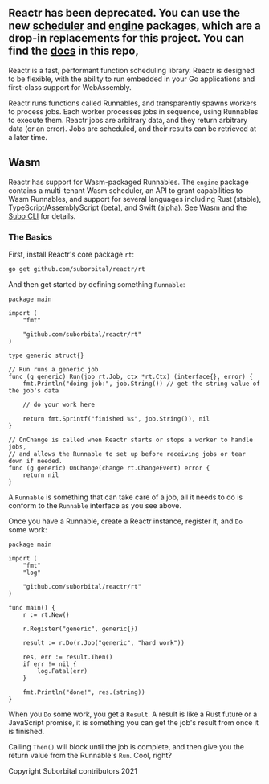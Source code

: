 ## Reactr has been deprecated. You can use the new [scheduler](https://github.com/suborbital/e2core/tree/main/scheduler) and [engine](https://github.com/suborbital/sat/tree/vmain/engine) packages, which are a drop-in replacements for this project. You can find the [docs](https://github.com/suborbital/reactr/docs) in this repo, 

Reactr is a fast, performant function scheduling library. Reactr is designed to be flexible, with the ability to run embedded in your Go applications and first-class support for WebAssembly.

Reactr runs functions called Runnables, and transparently spawns workers to process jobs. Each worker processes jobs in sequence, using Runnables to execute them. Reactr jobs are arbitrary data, and they return arbitrary data (or an error). Jobs are scheduled, and their results can be retrieved at a later time.

## Wasm

Reactr has support for Wasm-packaged Runnables. The `engine` package contains a multi-tenant Wasm scheduler, an API to grant capabilities to Wasm Runnables, and support for several languages including Rust (stable), TypeScript/AssemblyScript (beta), and Swift (alpha). See [Wasm](https://github.com/suborbital/reactr/docs/wasm.md) and the [Subo CLI](https://github.com/suborbital/subo) for details.

### The Basics

First, install Reactr's core package `rt`:
```bash
go get github.com/suborbital/reactr/rt
```

And then get started by defining something `Runnable`:
```golang
package main

import (
    "fmt"

    "github.com/suborbital/reactr/rt"
)

type generic struct{}

// Run runs a generic job
func (g generic) Run(job rt.Job, ctx *rt.Ctx) (interface{}, error) {
    fmt.Println("doing job:", job.String()) // get the string value of the job's data

    // do your work here

    return fmt.Sprintf("finished %s", job.String()), nil
}

// OnChange is called when Reactr starts or stops a worker to handle jobs,
// and allows the Runnable to set up before receiving jobs or tear down if needed.
func (g generic) OnChange(change rt.ChangeEvent) error {
    return nil
}
```
A `Runnable` is something that can take care of a job, all it needs to do is conform to the `Runnable` interface as you see above.

Once you have a Runnable, create a Reactr instance, register it, and `Do` some work:
```golang
package main

import (
    "fmt"
    "log"

    "github.com/suborbital/reactr/rt"
)

func main() {
    r := rt.New()

    r.Register("generic", generic{})

    result := r.Do(r.Job("generic", "hard work"))

    res, err := result.Then()
    if err != nil {
        log.Fatal(err)
    }

    fmt.Println("done!", res.(string))
}
```
When you `Do` some work, you get a `Result`. A result is like a Rust future or a JavaScript promise, it is something you can get the job's result from once it is finished.

Calling `Then()` will block until the job is complete, and then give you the return value from the Runnable's `Run`. Cool, right?

Copyright Suborbital contributors 2021

